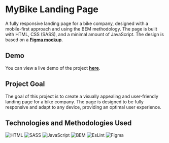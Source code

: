 # MyBike Landing Page

A fully responsive landing page for a bike company, designed with a mobile-first approach and using the BEM methodology. The page is built with HTML, CSS (SASS), and a minimal amount of JavaScript. The design is based on a **[Figma mockup](https://www.figma.com/file/NZQAIydtHo5QkINyGLHNcq/BIKE-New-Version)**.

## Demo

You can view a live demo of the project **[here](https://kielpinskij.github.io/MyBike-landing/)**.

## Project Goal

The goal of this project is to create a visually appealing and user-friendly landing page for a bike company. The page is designed to be fully responsive and adapt to any device, providing an optimal user experience.

## Technologies and Methodologies Used

![HTML](https://img.shields.io/badge/HTML5-E34F26?style=for-the-badge&logo=html5&logoColor=white)
![SASS](https://img.shields.io/badge/Sass-CC6699.svg?style=for-the-badge&logo=Sass&logoColor=white)
![JavaScript](https://img.shields.io/badge/JavaScript-F7DF1E.svg?style=for-the-badge&logo=JavaScript&logoColor=black)
![BEM](https://img.shields.io/badge/BEM-000000.svg?style=for-the-badge&logo=BEM&logoColor=white)
![EsLint](https://img.shields.io/badge/eslint-3A33D1?style=for-the-badge&logo=eslint&logoColor=white)
![Figma](https://img.shields.io/badge/Figma-F24E1E.svg?style=for-the-badge&logo=Figma&logoColor=white)
